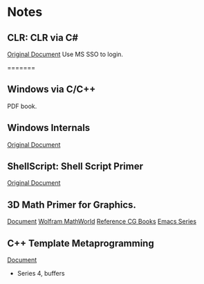 # Notes

## CLR: CLR via C\#
[Original Document](https://www.safaribooksonline.com/library/view/clr-via-c/9780735668737/ch29.html)  Use MS SSO to login.

=======
## Windows via C/C++
PDF book.

## Windows Internals
[Original Document](https://www.safaribooksonline.com/library/view/windows-internals-seventh/9780133986471/ch01.html)

## ShellScript: Shell Script Primer
[Original Document](https://developer.apple.com/library/archive/documentation/OpenSource/Conceptual/ShellScripting/Introduction/Introduction.html#//apple_ref/doc/uid/TP40004268-TP40003516-SW1)

## 3D Math Primer for Graphics.
[Document](https://www.safaribooksonline.com/library/view/3d-math-primer/9781439869819/K13210_fm01.xhtml)
[Wolfram MathWorld](http://mathworld.wolfram.com)
[Reference CG Books](https://www.quora.com/What-are-some-good-computer-graphics-books)
[Emacs Series](https://www.youtube.com/watch?v=x5KiYDd9s8k&index=2&list=PL9KxKa8NpFxIcNQa9js7dQQIHc81b0-Xg)

## C++ Template Metaprogramming
[Document](https://www.safaribooksonline.com/library/view/c-template-metaprogramming/0321227255/pr02.html)
* Series 4, buffers
